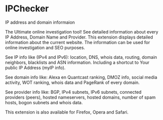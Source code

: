 # IPChecker
IP address and domain informaion

The Ultimate online investigation tool! See detailed information about every IP Address, Domain Name and Provider.
This extension displays detailed information about the current website. The information can be used for online investigation and SEO purposes.

See IP info like (IPv4 and IPv6): location, DNS, whois data, routing, domain neighbors, blacklists and ASN information. Including a shortcut to Your public IP Address (myIP info).

See domain info like: Alexa en Quantcast ranking, DMOZ info, social media activity, WOT ranking, whois data and PageRank of every domain.

See provider info like: BGP, IPv4 subnets, IPv6 subnets, connected providers (peers), hosted nameservers, hosted domains, number of spam hosts, bogon subnets and whois data.

This extension is also available for Firefox, Opera and Safari.
